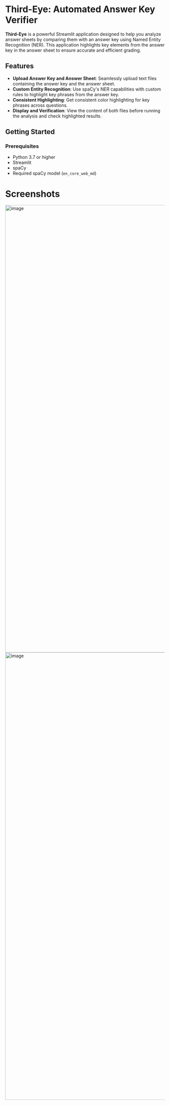 # Third-Eye: Automated Answer Key Verifier

**Third-Eye** is a powerful Streamlit application designed to help you analyze answer sheets by comparing them with an answer key using Named Entity Recognition (NER). This application highlights key elements from the answer key in the answer sheet to ensure accurate and efficient grading.

## Features

- **Upload Answer Key and Answer Sheet**: Seamlessly upload text files containing the answer key and the answer sheet.
- **Custom Entity Recognition**: Use spaCy's NER capabilities with custom rules to highlight key phrases from the answer key.
- **Consistent Highlighting**: Get consistent color highlighting for key phrases across questions.
- **Display and Verification**: View the content of both files before running the analysis and check highlighted results.

## Getting Started

### Prerequisites

- Python 3.7 or higher
- Streamlit
- spaCy
- Required spaCy model (`en_core_web_md`)

# Screenshots

<img width="1415" alt="image" src="https://github.com/user-attachments/assets/1683b94b-b2fe-4073-b5d5-de7e9b061cb9">

<img width="1415" alt="image" src="https://github.com/user-attachments/assets/49654fc2-c999-4618-8a0e-e472adf36616">



